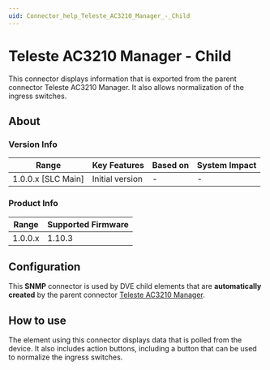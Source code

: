 ```yaml
---
uid: Connector_help_Teleste_AC3210_Manager_-_Child
---
```


# Teleste AC3210 Manager - Child

This connector displays information that is exported from the parent connector Teleste AC3210 Manager. It also allows normalization of the ingress switches.

## About

### Version Info

| Range                | Key Features     | Based on     | System Impact     |
|----------------------|------------------|--------------|-------------------|
| 1.0.0.x \[SLC Main\] | Initial version  | \-           | \-                |

### Product Info

| Range     | Supported Firmware     |
|-----------|------------------------|
| 1.0.0.x   | 1.10.3                 |

## Configuration

This **SNMP** connector is used by DVE child elements that are **automatically created** by the parent connector [Teleste AC3210 Manager](xref:Connector_help_Teleste_AC3210_Manager).

## How to use

The element using this connector displays data that is polled from the device. It also includes action buttons, including a button that can be used to normalize the ingress switches.
